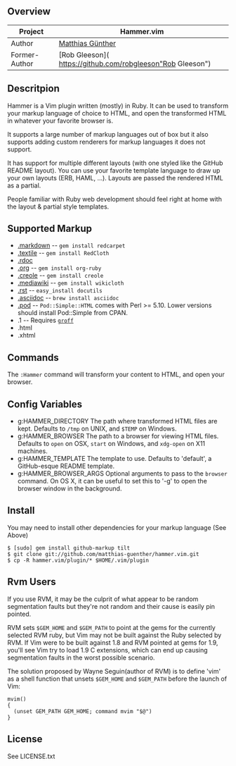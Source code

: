 ## Overview

| Project            | Hammer.vim
|------------------- |--------------------------------------------------
| Author             | [Matthias Günther](http://wikimatze.de "Matthias Günther")
| Former-Author      | [Rob Gleeson]( https://github.com/robgleeson"Rob Gleeson")


## Descritpion

Hammer is a Vim plugin written (mostly) in Ruby.  It can be used to transform your markup language of choice to HTML,
and open the transformed HTML in whatever your favorite browser is.


It supports a large number of markup languages out of box but it also supports adding custom renderers for markup
languages it does not support.


It has support for multiple different layouts (with one styled like the GitHub   README layout). You can use your
favorite template language to draw up your own   layouts (ERB, HAML, …). Layouts are passed the rendered HTML as a
partial.


People familiar with Ruby web development should feel right at home with the layout & partial style templates.


## Supported Markup
- [.markdown](http://daringfireball.net/projects/markdown/) -- `gem install redcarpet`
- [.textile](http://www.textism.com/tools/textile/) -- `gem install RedCloth`
- [.rdoc](http://rdoc.sourceforge.net/)
- [.org](http://orgmode.org/) -- `gem install org-ruby`
- [.creole](http://wikicreole.org/) -- `gem install creole`
- [.mediawiki](http://www.mediawiki.org/wiki/Help:Formatting) -- `gem install wikicloth`
- [.rst](http://docutils.sourceforge.net/rst.html) -- `easy_install docutils`
- [.asciidoc](http://www.methods.co.nz/asciidoc/) -- `brew install asciidoc`
- [.pod](http://search.cpan.org/dist/perl/pod/perlpod.pod) -- `Pod::Simple::HTML`
  comes with Perl >= 5.10. Lower versions should install Pod::Simple from CPAN.
- .1 -- Requires [`groff`](http://www.gnu.org/software/groff/)
- .html
- .xhtml


## Commands

The `:Hammer` command will transform your content to HTML, and open your
browser.


## Config Variables
- g:HAMMER\_DIRECTORY
  The path where transformed HTML files are kept.
  Defaults to `/tmp` on UNIX, and `$TEMP` on Windows.
- g:HAMMER\_BROWSER
  The path to a browser for viewing HTML files.
  Defaults to `open` on OSX, `start` on Windows, and `xdg-open` on X11 machines.
- g:HAMMER\_TEMPLATE
  The template to use.
  Defaults to 'default', a GitHub-esque README template.
- g:HAMMER\_BROWSER\_ARGS
  Optional arguments to pass to the `browser` command.  On OS X, it can be useful
  to set this to '-g' to open the browser window in the background.


## Install
You may need to install other dependencies for your markup language (See Above)

    $ [sudo] gem install github-markup tilt
    $ git clone git://github.com/matthias-guenther/hammer.vim.git
    $ cp -R hammer.vim/plugin/* $HOME/.vim/plugin


## Rvm Users

If you use RVM, it may be the culprit of what appear to be random segmentation faults but they're not random and their
cause is easily pin pointed.


RVM sets `$GEM_HOME` and `$GEM_PATH` to point at the gems for the currently selected RVM ruby, but Vim may not be built
against the Ruby selected by RVM.  If Vim were to be built against 1.8 and RVM pointed at gems for 1.9, you'll see Vim
try to load 1.9 C extensions, which can end up causing segmentation faults in the worst possible scenario.


The solution proposed by Wayne Seguin(author of RVM) is to define 'vim' as a shell function that unsets `$GEM_HOME` and
`$GEM_PATH` before the launch of Vim:


    mvim()
    {
      (unset GEM_PATH GEM_HOME; command mvim "$@")
    }


## License

See LICENSE.txt



